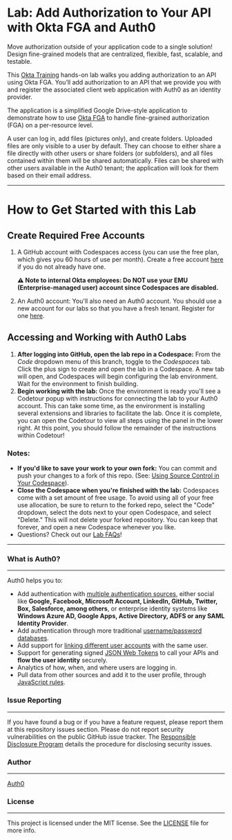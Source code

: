 # Lab: Add Authorization to Your API with Okta FGA and Auth0

Move authorization outside of your application code to a single solution! Design fine-grained models that are centralized, flexible, fast, scalable, and testable.

This [Okta Training](https://okta.com/training) hands-on lab walks you adding authorization to an API using Okta FGA. You’ll add authorization to an API that we provide you with and register the associated client web application with Auth0 as an identity provider.

The application is a simplified Google Drive-style application to demonstrate how to use [Okta FGA](https://fga.dev) to handle fine-grained authorization (FGA) on a per-resource level.

A user can log in, add files (pictures only), and create folders. Uploaded files are only visible to a user by default. They can choose to either share a file directly with other users or share folders (or subfolders), and all files contained within them will be shared automatically. Files can be shared with other users available in the Auth0 tenant; the application will look for them based on their email address.

---
# How to Get Started with this Lab

## Create Required Free Accounts

1. A GitHub account with Codespaces access (you can use the free plan, which gives you 60 hours of use per month). Create a free account [here](https://docs.github.com/en/get-started/signing-up-for-github/signing-up-for-a-new-github-account) if you do not already have one.

    **⚠️ Note to internal Okta employees: Do NOT use your EMU (Enterprise-managed user) account since Codespaces are disabled.**

2. An Auth0 account: You'll also need an Auth0 account. You should use a new account for our labs so that you have a fresh tenant. Register for one [here](https://auth0.com/signup).

## Accessing and Working with Auth0 Labs

1. **After logging into GitHub, open the lab repo in a Codespace:** From the *Code* dropdown menu of this branch, toggle to the *Codespaces* tab. Click the plus sign to create and open the lab in a Codespace. A new tab will open, and Codespaces will begin configuring the lab environment. Wait for the environment to finish building.
2. **Begin working with the lab:** Once the environment is ready you'll see a Codetour popup with instructions for connecting the lab to your Auth0 account. This can take some time, as the environment is installing several extensions and libraries to facilitate the lab. Once it is complete, you can open the Codetour to view all steps using the panel in the lower right. At this point, you should follow the remainder of the instructions within Codetour!

### Notes:
- **If you'd like to save your work to your own fork:** You can commit and push your changes to a fork of this repo. (See: [Using Source Control in Your Codespace](https://docs.github.com/en/codespaces/developing-in-codespaces/using-source-control-in-your-codespace)).
- **Close the Codespace when you're finished with the lab:** Codespaces come with a set amount of free usage. To avoid using all of your free use allocation, be sure to return to the forked repo, select the "Code" dropdown, select the dots next to your open Codespace, and select "Delete." This will not delete your forked repository. You can keep that forever, and open a new Codespace whenever you like.
- Questions? Check out our [Lab FAQs](https://auth0-training.github.io/)!

---

### What is Auth0?
---

Auth0 helps you to:

* Add authentication with [multiple authentication sources](https://auth0.com/docs/identityproviders), either social like **Google, Facebook, Microsoft Account, LinkedIn, GitHub, Twitter, Box, Salesforce, among others**, or enterprise identity systems like **Windows Azure AD, Google Apps, Active Directory, ADFS or any SAML Identity Provider**.
* Add authentication through more traditional [username/password databases](https://auth0.com/docs/connections/database/custom-db).
* Add support for [linking different user accounts](https://auth0.com/docs/link-accounts) with the same user.
* Support for generating signed [JSON Web Tokens](https://auth0.com/docs/jwt) to call your APIs and **flow the user identity** securely.
* Analytics of how, when, and where users are logging in.
* Pull data from other sources and add it to the user profile, through [JavaScript rules](https://auth0.com/docs/rules/current).

### Issue Reporting
---
If you have found a bug or if you have a feature request, please report them at this repository issues section. Please do not report security vulnerabilities on the public GitHub issue tracker. The [Responsible Disclosure Program](https://auth0.com/whitehat) details the procedure for disclosing security issues.

### Author
---

[Auth0](https://auth0.com)

### License
---

This project is licensed under the MIT license. See the [LICENSE](LICENSE.txt) file for more info.
